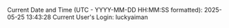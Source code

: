 Current Date and Time (UTC - YYYY-MM-DD HH:MM:SS formatted): 2025-05-25 13:43:28
Current User's Login: luckyaiman
